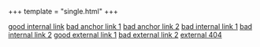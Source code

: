 +++
template = "single.html"
+++

[good internal link](./)
[bad anchor link 1](#foo)
[bad anchor link 2](#bar)
[bad internal link 1](@/foo)
[bad internal link 2](@/bar)
[good external link 1](https://getzola.org)
[bad external link 2](https://cla<yto.com/)
[external 404](https://clayto.com/foo)
